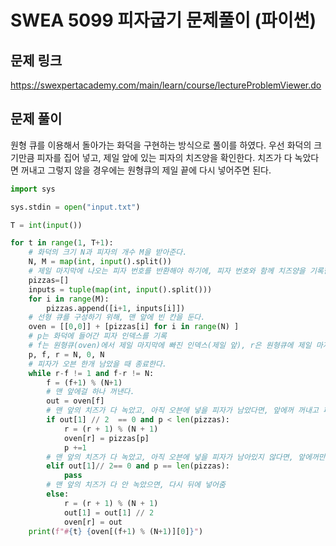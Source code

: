 # SWEA 5099 피자굽기 문제풀이 (파이썬)

## 문제 링크

https://swexpertacademy.com/main/learn/course/lectureProblemViewer.do



## 문제 풀이

원형 큐를 이용해서 돌아가는 화덕을 구현하는 방식으로 풀이를 하였다. 우선 화덕의 크기만큼 피자를 집어 넣고, 제일 앞에 있는 피자의 치즈양을 확인한다. 치즈가 다 녹았다면 꺼내고 그렇지 않을 경우에는 원형큐의 제일 끝에 다시 넣어주면 된다.

```python
import sys

sys.stdin = open("input.txt")

T = int(input())

for t in range(1, T+1):
    # 화덕의 크기 N과 피자의 개수 M을 받아준다.
    N, M = map(int, input().split())
    # 제일 마지막에 나오는 피자 번호를 반환해야 하기에, 피자 번호와 함께 치즈양을 기록한다.
    pizzas=[]
    inputs = tuple(map(int, input().split()))
    for i in range(M):
        pizzas.append([i+1, inputs[i]])
    # 선형 큐를 구성하기 위해, 맨 앞에 빈 칸을 둔다.
    oven = [[0,0]] + [pizzas[i] for i in range(N) ]
    # p는 화덕에 들어간 피자 인덱스를 기록
    # f는 원형큐(oven)에서 제일 마지막에 빠진 인덱스(제일 앞), r은 원형큐에 제일 마지막에 들어온 피자의 인덱스(제일 뒤)
    p, f, r = N, 0, N
    # 피자가 오븐 한개 남았을 때 종료한다.
    while r-f != 1 and f-r != N:
        f = (f+1) % (N+1)
        # 맨 앞에걸 하나 꺼낸다.
        out = oven[f]
        # 맨 앞의 치즈가 다 녹았고, 아직 오븐에 넣을 피자가 남았다면, 앞에꺼 꺼내고 피자 새로 추가
        if out[1] // 2  == 0 and p < len(pizzas):
            r = (r + 1) % (N + 1)
            oven[r] = pizzas[p]
            p +=1
        # 맨 앞의 치즈가 다 녹았고, 아직 오븐에 넣을 피자가 남아있지 않다면, 앞에꺼만 꺼냄
        elif out[1]// 2== 0 and p == len(pizzas):
            pass
        # 맨 앞의 치즈가 다 안 녹았으면, 다시 뒤에 넣어줌
        else:
            r = (r + 1) % (N + 1)
            out[1] = out[1] // 2
            oven[r] = out
    print(f"#{t} {oven[(f+1) % (N+1)][0]}")
```

